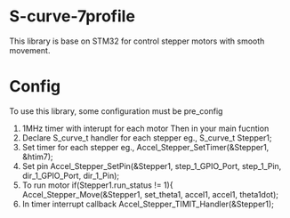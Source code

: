 # S-curve-7profile
This library is base on STM32 for control stepper motors with smooth movement.
# Config
To use this library, some configuration must be pre_config
1. 1MHz timer with interupt for each motor
Then in your main fucntion
2. Declare S_curve_t handler for each stepper
	eg., S_curve_t Stepper1;
3. Set timer for each stepper
	eg., Accel_Stepper_SetTimer(&Stepper1, &htim7);
4. Set pin
	Accel_Stepper_SetPin(&Stepper1, step_1_GPIO_Port, step_1_Pin, dir_1_GPIO_Port, dir_1_Pin);
5. To run motor
	if(Stepper1.run_status != 1){
		Accel_Stepper_Move(&Stepper1, set_theta1, accel1, accel1, theta1dot);
6. In timer interrupt callback
	Accel_Stepper_TIMIT_Handler(&Stepper1);

